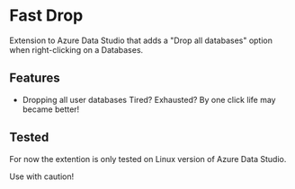 # Fast Drop

Extension to Azure Data Studio that adds a "Drop all databases" option when right-clicking on a Databases.

## Features

* Dropping all user databases
Tired? Exhausted? By one click life may became better!

## Tested
For now the extention is only tested on Linux version of Azure Data Studio.

Use with caution!